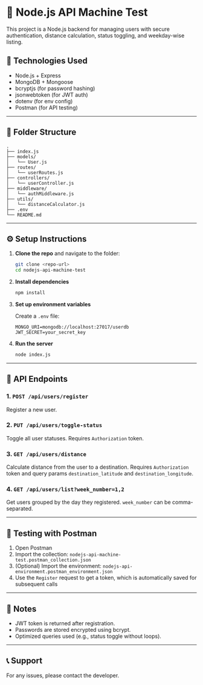 
# 🧪 Node.js API Machine Test

This project is a Node.js backend for managing users with secure authentication, distance calculation, status toggling, and weekday-wise listing.

## 🔧 Technologies Used
- Node.js + Express
- MongoDB + Mongoose
- bcryptjs (for password hashing)
- jsonwebtoken (for JWT auth)
- dotenv (for env config)
- Postman (for API testing)

---

## 📁 Folder Structure

```
.
├── index.js
├── models/
│   └── User.js
├── routes/
│   └── userRoutes.js
├── controllers/
│   └── userController.js
├── middleware/
│   └── authMiddleware.js
├── utils/
│   └── distanceCalculator.js
├── .env
└── README.md
```

---

## ⚙️ Setup Instructions

1. **Clone the repo** and navigate to the folder:
   ```bash
   git clone <repo-url>
   cd nodejs-api-machine-test
   ```

2. **Install dependencies**
   ```bash
   npm install
   ```

3. **Set up environment variables**

   Create a `.env` file:
   ```env
   MONGO_URI=mongodb://localhost:27017/userdb
   JWT_SECRET=your_secret_key
   ```

4. **Run the server**
   ```bash
   node index.js
   ```

---

## 🚀 API Endpoints

### 1. `POST /api/users/register`
Register a new user.

### 2. `PUT /api/users/toggle-status`
Toggle all user statuses. Requires `Authorization` token.

### 3. `GET /api/users/distance`
Calculate distance from the user to a destination. Requires `Authorization` token and query params `destination_latitude` and `destination_longitude`.

### 4. `GET /api/users/list?week_number=1,2`
Get users grouped by the day they registered. `week_number` can be comma-separated.

---

## 🧪 Testing with Postman

1. Open Postman
2. Import the collection: `nodejs-api-machine-test.postman_collection.json`
3. (Optional) Import the environment: `nodejs-api-environment.postman_environment.json`
4. Use the `Register` request to get a token, which is automatically saved for subsequent calls

---

## 📌 Notes

- JWT token is returned after registration.
- Passwords are stored encrypted using bcrypt.
- Optimized queries used (e.g., status toggle without loops).

---

## 📞 Support

For any issues, please contact the developer.
